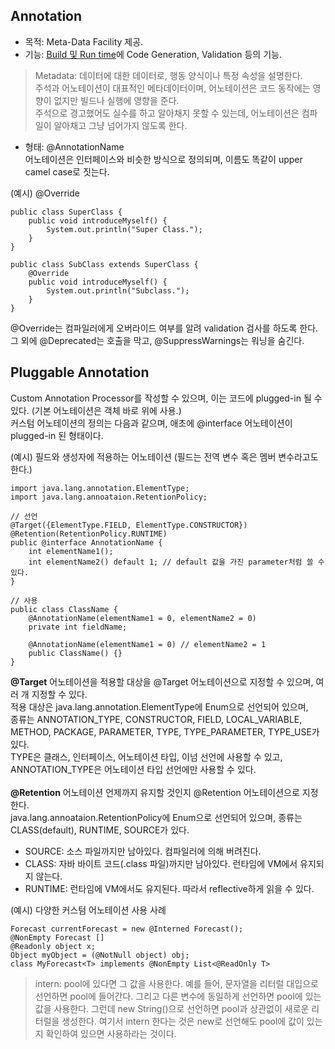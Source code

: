 ## Annotation
- 목적: Meta-Data Facility 제공.
- 기능: [Build 및 Run time][1]에 Code Generation, Validation 등의 기능.
> Metadata: 데이터에 대한 데이터로, 행동 양식이나 특정 속성을 설명한다.  
> 주석과 어노테이션이 대표적인 메타데이터이며, 어노테이션은 코드 동작에는 영향이 없지만 빌드나 실행에 영향을 준다.  
> 주석으로 경고했어도 실수를 하고 알아채지 못할 수 있는데, 어노테이션은 컴파일이 알아채고 그냥 넘어가지 않도록 한다.
- 형태: @AnnotationName  
어노테이션은 인터페이스와 비슷한 방식으로 정의되며, 이름도 똑같이 upper camel case로 짓는다.  
  
(예시) @Override
```
public class SuperClass {
    public void introduceMyself() {
        System.out.println("Super Class.");
    }
}

public class SubClass extends SuperClass {
    @Override
    public void introduceMyself() {
        System.out.println("Subclass.");
    }
}
```
@Override는 컴파일러에게 오버라이드 여부를 알려 validation 검사를 하도록 한다.  
그 외에 @Deprecated는 호출을 막고, @SuppressWarnings는 워닝을 숨긴다.

## Pluggable Annotation
Custom Annotation Processor를 작성할 수 있으며, 이는 코드에 plugged-in 될 수 있다. (기본 어노테이션은 객체 바로 위에 사용.)  
커스텀 어노테이션의 정의는 다음과 같으며, 애초에 @interface 어노테이션이 plugged-in 된 형태이다.  
  
(예시) 필드와 생성자에 적용하는 어노테이션 (필드는 전역 변수 혹은 멤버 변수라고도 한다.)
```
import java.lang.annotation.ElementType;
import java.lang.annoataion.RetentionPolicy;

// 선언
@Target({ElementType.FIELD, ElementType.CONSTRUCTOR})
@Retention(RetentionPolicy.RUNTIME)
public @interface AnnotationName {
    int elementName1();
    int elementName2() default 1; // default 값을 가진 parameter처럼 쓸 수 있다. 
}

// 사용
public class ClassName {
    @AnnotationName(elementName1 = 0, elementName2 = 0)
    private int fieldName;
    
    @AnnotationName(elementName1 = 0) // elementName2 = 1
    public ClassName() {}
}
```
**@Target**
어노테이션을 적용할 대상을 @Target 어노테이션으로 지정할 수 있으며, 여러 개 지정할 수 있다.  
적용 대상은 java.lang.annotation.ElementType에 Enum으로 선언되어 있으며,  
종류는 ANNOTATION_TYPE, CONSTRUCTOR, FIELD, LOCAL_VARIABLE, METHOD, PACKAGE, PARAMETER, TYPE, TYPE_PARAMETER, TYPE_USE가 있다.  
TYPE은 클래스, 인터페이스, 어노테이션 타입, 이넘 선언에 사용할 수 있고, ANNOTATION_TYPE은 어노테이션 타입 선언에만 사용할 수 있다.
<br></br>
**@Retention**
어노테이션 언제까지 유지할 것인지 @Retention 어노테이션으로 지정한다.  
java.lang.annoataion.RetentionPolicy에 Enum으로 선언되어 있으며, 종류는 CLASS(default), RUNTIME, SOURCE가 있다.
- SOURCE: 소스 파일까지만 남아있다. 컴파일러에 의해 버려진다.
- CLASS: 자바 바이트 코드(.class 파일)까지만 남아있다. 런타임에 VM에서 유지되지 않는다.
- RUNTIME: 런타임에 VM에서도 유지된다. 따라서 reflective하게 읽을 수 있다.  

(예시) 다양한 커스텀 어노테이션 사용 사례
```
Forecast currentForecast = new @Interned Forecast();
@NonEmpty Forecast []
@Readonly object x;
Object myObject = (@NotNull object) obj;
class MyForecast<T> implements @NonEmpty List<@ReadOnly T>
```
> intern: pool에 있다면 그 값을 사용한다.
> 예를 들어, 문자열을 리터럴 대입으로 선언하면 pool에 들어간다. 그리고 다른 변수에 동일하게 선언하면 pool에 있는 값을 사용한다.
> 그런데 new String()으로 선언하면 pool과 상관없이 새로운 리터럴을 생성한다.
> 여기서 intern 한다는 것은 new로 선언해도 pool에 값이 있는지 확인하여 있으면 사용하라는 것이다.

[1]: https://github.com/ipari3/java/blob/main/%EB%AC%B8%EB%B2%95/%EC%9E%90%EB%B0%94%20%EB%B2%84%EC%A0%84%20%EC%84%A4%EB%AA%85/Build,%20Compile,%20Run.md
